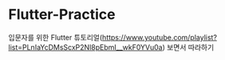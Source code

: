 # Flutter-Practice

입문자를 위한 Flutter 튜토리얼(https://www.youtube.com/playlist?list=PLnIaYcDMsScxP2Nl8pEbmI__wkF0YVu0a) 
보면서 따라하기
